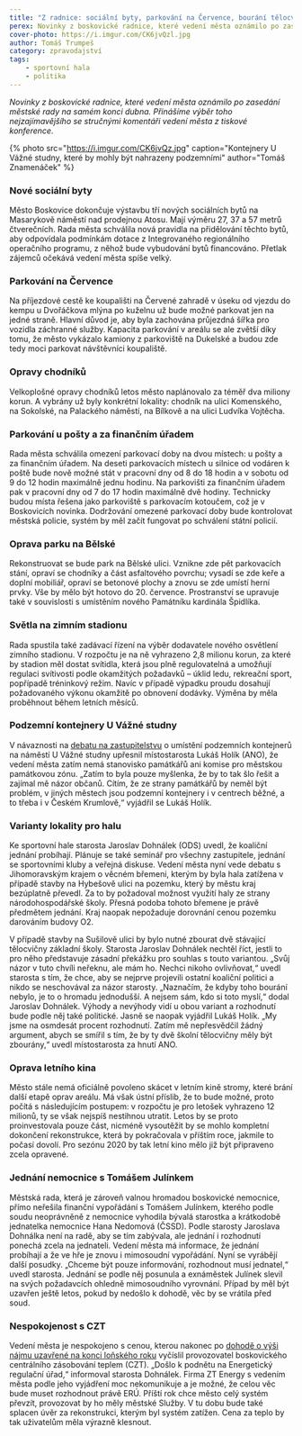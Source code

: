 ```yaml
---
title: "Z radnice: sociální byty, parkování na Července, bourání tělocvičen"
perex: Novinky z boskovické radnice, které vedení města oznámilo po zasedání městské rady na samém konci dubna.
cover-photo: https://i.imgur.com/CK6jvQzl.jpg
author: Tomáš Trumpeš
category: zpravodajství
tags:
    - sportovní hala
    - politika
---
```


*Novinky z boskovické radnice, které vedení města oznámilo po zasedání městské rady na samém konci dubna. Přinášíme výběr toho nejzajímavějšího se stručnými komentáři vedení města z tiskové konference.*

{% photo src="https://i.imgur.com/CK6jvQz.jpg" caption="Kontejnery U Vážné studny, které by mohly být nahrazeny podzemními" author="Tomáš Znamenáček" %}

### Nové sociální byty

Město Boskovice dokončuje výstavbu tří nových sociálních bytů na Masarykově náměstí nad prodejnou Atosu. Mají výměru 27, 37 a 57 metrů čtverečních. Rada města schválila nová pravidla na přidělování těchto bytů, aby odpovídala podmínkám dotace z Integrovaného regionálního operačního programu, z něhož bude vybudování bytů financováno. Přetlak zájemců očekává vedení města spíše velký.

### Parkování na Července

Na příjezdové cestě ke koupališti na Červené zahradě v úseku od vjezdu do kempu u Dvořáčkova mlýna po kuželnu už bude možné parkovat jen na jedné straně. Hlavní důvod je, aby byla zachována průjezdná šířka pro vozidla záchranné služby. Kapacita parkování v areálu se ale zvětší díky tomu, že město vykázalo kamiony z parkoviště na Dukelské a budou zde tedy moci parkovat návštěvníci koupaliště.

### Opravy chodníků

Velkoplošné opravy chodníků letos město naplánovalo za téměř dva miliony korun. A vybrány už byly konkrétní lokality: chodník na ulici Komenského, na Sokolské, na Palackého náměstí, na Bílkově a na ulici Ludvíka Vojtěcha.

### Parkování u pošty a za finančním úřadem

Rada města schválila omezení parkovací doby na dvou místech: u pošty a za finančním úřadem. Na deseti parkovacích místech u silnice od vodáren k poště bude nově možné stát v pracovní dny od 8 do 18 hodin a v sobotu od 9 do 12 hodin maximálně jednu hodinu. Na parkovišti za finančním úřadem pak v pracovní dny od 7 do 17 hodin maximálně dvě hodiny. Technicky budou místa řešena jako parkoviště s parkovacím kotoučem, což je v Boskovicích novinka. Dodržování omezené parkovací doby bude kontrolovat městská policie, systém by měl začít fungovat po schválení státní policií.

### Oprava parku na Bělské

Rekonstruovat se bude park na Bělské ulici. Vznikne zde pět parkovacích stání, opraví se chodníky a část asfaltového povrchu; vysadí se zde keře a doplní mobiliář, opraví se betonové plochy a znovu se zde umístí herní prvky. Vše by mělo být hotovo do 20. července. Prostranství se upravuje také v souvislosti s umístěním nového Památníku kardinála Špidlíka.

### Světla na zimním stadionu

Rada spustila také zadávací řízení na výběr dodavatele nového osvětlení zimního stadionu. V rozpočtu je na ně vyhrazeno 2,8 milionu korun, za které by stadion měl dostat svítidla, která jsou plně regulovatelná a umožňují regulaci svítivosti podle okamžitých požadavků – úklid ledu, rekreační sport, popřípadě tréninkový režim. Navíc v případě výpadku proudu dosahují požadovaného výkonu okamžitě po obnovení dodávky. Výměna by měla proběhnout během letních měsíců.

### Podzemní kontejnery U Vážné studny

V návaznosti na [debatu na zastupitelstvu](https://ohlasy.info/clanky/2019/04/zastupitelstvo.html) o umístění podzemních kontejnerů na náměstí U Vážné studny upřesnil místostarosta Lukáš Holík (ANO), že vedení města zatím nemá stanovisko památkářů ani komise pro městskou památkovou zónu. „Zatím to byla pouze myšlenka, že by to tak šlo řešit a zajímal mě názor občanů. Cítím, že ze strany památkářů by neměl být problém, v jiných městech jsou podzemní kontejnery i v centrech běžné, a to třeba i v Českém Krumlově,“ vyjádřil se Lukáš Holík.

### Varianty lokality pro halu

Ke sportovní hale starosta Jaroslav Dohnálek (ODS) uvedl, že koaliční jednání probíhají. Plánuje se také seminář pro všechny zastupitele, jednání se sportovními kluby a veřejná diskuse. Vedení města nyní vede debatu s Jihomoravským krajem o věcném břemeni, kterým by byla hala zatížena v případě stavby na Hybešově ulici na pozemku, který by městu kraj bezúplatně převedl. Za to by požadoval možnost využití haly ze strany národohospodářské školy. Přesná podoba tohoto břemene je právě předmětem jednání. Kraj naopak nepožaduje dorovnání cenou pozemku darováním budovy O2.

V případě stavby na Sušilově ulici by bylo nutné zbourat dvě stávající tělocvičny základní školy. Starosta Jaroslav Dohnálek nechtěl říct, jestli to pro něho představuje zásadní překážku pro souhlas s touto variantou. „Svůj názor v tuto chvíli neřeknu, ale mám ho. Nechci nikoho ovlivňovat,“ uvedl starosta s tím, že chce, aby se nejprve projevili ostatní koaliční politici a nikdo se neschovával za názor starosty. „Naznačím, že kdyby toho bourání nebylo, je to o hromadu jednodušší. A nejsem sám, kdo si toto myslí,“ dodal Jaroslav Dohnálek. Výhody a nevýhody vidí u obou variant a rozhodnutí bude podle něj také politické. Jasně se naopak vyjádřil Lukáš Holík. „My jsme na osmdesát procent rozhodnutí. Zatím mě nepřesvědčil žádný argument, abych se smířil s tím, že by ty dvě školní tělocvičny měly být zbourány,“ uvedl místostarosta za hnutí ANO.

### Oprava letního kina

Město stále nemá oficiálně povoleno skácet v letním kině stromy, které brání další etapě oprav areálu. Má však ústní příslib, že to bude možné, proto počítá s následujícím postupem: v rozpočtu je pro letošek vyhrazeno 12 milionů, ty se však nejspíš nestihnou utratit. Letos by se proto proinvestovala pouze část, nicméně vysoutěžit by se mohlo kompletní dokončení rekonstrukce, která by pokračovala v příštím roce, jakmile to počasí dovolí. Pro sezónu 2020 by tak letní kino mělo již být připraveno zcela opravené.

### Jednání nemocnice s Tomášem Julínkem

Městská rada, která je zároveň valnou hromadou boskovické nemocnice, přímo neřešila finanční vypořádání s Tomášem Julínkem, kterého podle soudu neoprávněně z nemocnice vyhodila bývalá starostka a krátkodobě jednatelka nemocnice Hana Nedomová (ČSSD). Podle starosty Jaroslava Dohnálka není na radě, aby se tím zabývala, ale jednání i rozhodnutí ponechá zcela na jednateli. Vedení města má informace, že jednání probíhají a že ve hře je znovu i mimosoudní vypořádání. Nyní se vyrábějí další posudky. „Chceme být pouze informování, rozhodnout musí jednatel,“ uvedl starosta. Jednání se podle něj posunula a exnáměstek Julínek slevil na svých požadavcích ohledně mimosoudního vyrovnání. Případ by měl být uzavřen ještě letos, pokud by nedošlo k dohodě, věc by se vrátila před soud.

### Nespokojenost s CZT

Vedení města je nespokojeno s cenou, kterou nakonec po [dohodě o výši nájmu uzavřené na konci loňského roku](https://ohlasy.info/clanky/2018/12/cena-tepla.html) vyčíslil provozovatel boskovického centrálního zásobování teplem (CZT). „Došlo k podnětu na Energetický regulační úřad,“ informoval starosta Dohnálek. Firma ZT Energy s vedením města podle jeho vyjádření moc nekomunikuje a je možné, že celou věc bude muset rozhodnout právě ERÚ. Příští rok chce město celý systém převzít, provozovat by ho měly městské Služby. V tu dobu bude také splacen úvěr za rekonstrukci, kterým byl systém zatížen. Cena za teplo by tak uživatelům měla výrazně klesnout.